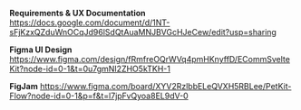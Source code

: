 **Requirements & UX Documentation**
https://docs.google.com/document/d/1NT-sFjKzxQZduWnOCqJd96lSdQtAuaMNJBVGcHJeCew/edit?usp=sharing

**Figma UI Design**
https://www.figma.com/design/fRmfreOQrWVq4pmHKnyffD/ECommSvelteKit?node-id=0-1&t=0u7gmNI2ZHO5kTKH-1

**FigJam**
https://www.figma.com/board/XYV2RzlbbELeQVXH5RBLee/PetKit-Flow?node-id=0-1&p=f&t=l7jpFvQyoa8EL9dV-0
